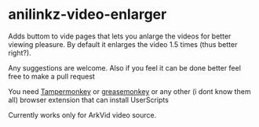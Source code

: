 # anilinkz-video-enlarger

Adds buttom to vide pages that lets you anlarge the videos for better viewing pleasure.
By default it enlarges the video 1.5 times (thus better right?).

Any suggestions are welcome.
Also if you feel it can be done better feel free to make a pull request

<p>You need <a href="https://chrome.google.com/webstore/detail/dhdgffkkebhmkfjojejmpbldmpobfkfo">Tampermonkey</a> or <a href="https://addons.mozilla.org/en-US/firefox/addon/greasemonkey/">greasemonkey</a> or any other (i dont know them all) browser extension that can install UserScripts</p>


Currently works only for ArkVid video source.
